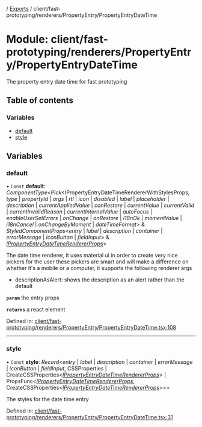 [](../README.md) / [Exports](../modules.md) / client/fast-prototyping/renderers/PropertyEntry/PropertyEntryDateTime

# Module: client/fast-prototyping/renderers/PropertyEntry/PropertyEntryDateTime

The property entry date time for fast prototyping

## Table of contents

### Variables

- [default](client_fast_prototyping_renderers_propertyentry_propertyentrydatetime.md#default)
- [style](client_fast_prototyping_renderers_propertyentry_propertyentrydatetime.md#style)

## Variables

### default

• `Const` **default**: *ComponentType*<*Pick*<IPropertyEntryDateTimeRendererWithStylesProps, *type* \| *propertyId* \| *args* \| *rtl* \| *icon* \| *disabled* \| *label* \| *placeholder* \| *description* \| *currentAppliedValue* \| *canRestore* \| *currentValue* \| *currentValid* \| *currentInvalidReason* \| *currentInternalValue* \| *autoFocus* \| *enableUserSetErrors* \| *onChange* \| *onRestore* \| *i18nOk* \| *momentValue* \| *i18nCancel* \| *onChangeByMoment* \| *dateTimeFormat*\> & *StyledComponentProps*<*entry* \| *label* \| *description* \| *container* \| *errorMessage* \| *iconButton* \| *fieldInput*\> & [*IPropertyEntryDateTimeRendererProps*](../interfaces/client_internal_components_propertyentry_propertyentrydatetime.ipropertyentrydatetimerendererprops.md)\>

The date time renderer, it uses material ui in order to create very nice pickers for the user
these pickers are smart and will make a difference on whether it's a mobile or a computer,
it supports the following renderer args

- descriptionAsAlert: shows the description as an alert rather than the default

**`param`** the entry props

**`returns`** a react element

Defined in: [client/fast-prototyping/renderers/PropertyEntry/PropertyEntryDateTime.tsx:108](https://github.com/onzag/itemize/blob/0569bdf2/client/fast-prototyping/renderers/PropertyEntry/PropertyEntryDateTime.tsx#L108)

___

### style

• `Const` **style**: *Record*<*entry* \| *label* \| *description* \| *container* \| *errorMessage* \| *iconButton* \| *fieldInput*, CSSProperties \| CreateCSSProperties<[*IPropertyEntryDateTimeRendererProps*](../interfaces/client_internal_components_propertyentry_propertyentrydatetime.ipropertyentrydatetimerendererprops.md)\> \| PropsFunc<[*IPropertyEntryDateTimeRendererProps*](../interfaces/client_internal_components_propertyentry_propertyentrydatetime.ipropertyentrydatetimerendererprops.md), CreateCSSProperties<[*IPropertyEntryDateTimeRendererProps*](../interfaces/client_internal_components_propertyentry_propertyentrydatetime.ipropertyentrydatetimerendererprops.md)\>\>\>

The styles for the date time entry

Defined in: [client/fast-prototyping/renderers/PropertyEntry/PropertyEntryDateTime.tsx:31](https://github.com/onzag/itemize/blob/0569bdf2/client/fast-prototyping/renderers/PropertyEntry/PropertyEntryDateTime.tsx#L31)
